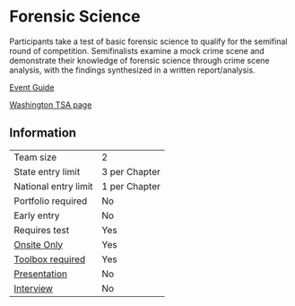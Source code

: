 # Forensic Science

Participants take a test of basic forensic science to qualify for
the semifinal round of competition. Semifinalists examine
a mock crime scene and demonstrate their knowledge of
forensic science through crime scene analysis, with the findings synthesized in a written report/analysis.

[Event Guide](https://lwsd.sharepoint.com/:b:/r/sites/GR-JHS-TechnologyStudentAssociation-SCA/Shared%20Documents/23-24/Competition/Event%20Guides/HS%20-%20Forensic%20Science.pdf)

[Washington TSA page](https://www.washingtontsa.org/high-school-events/forensic-science)

## Information

|                             |               |
| --------------------------- | ------------- |
| Team size                   | 2             |
| State entry limit           | 3 per Chapter |
| National entry limit        | 1 per Chapter |
| Portfolio required          | No            |
| Early entry                 | No            |
| Requires test               | Yes           |
| [Onsite Only](/#terms)      | Yes           |
| [Toolbox required](/#terms) | Yes           |
| [Presentation](/#terms)     | No            |
| [Interview](/#terms)        | No            |
